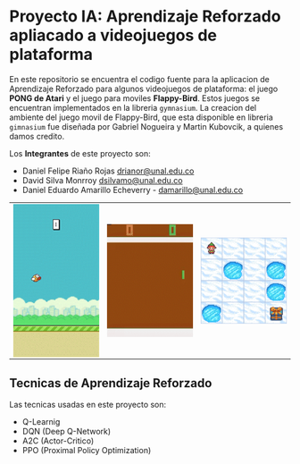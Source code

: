 # Proyecto IA: Aprendizaje Reforzado apliacado a videojuegos de plataforma
En este repositorio se encuentra el codigo fuente para la aplicacion de Aprendizaje Reforzado para algunos videojuegos de plataforma: el juego **PONG de Atari** y el juego para moviles **Flappy-Bird**. Estos juegos se encuentran implementados en la libreria `gymnasium`. La creacion del ambiente del juego movil de Flappy-Bird, que esta disponible en libreria `gimnasium` fue diseñada por Gabriel Nogueira y Martin Kubovcik, a quienes damos credito.

Los **Integrantes** de este proyecto son:
- Daniel Felipe Riaño Rojas drianor@unal.edu.co 
- David Silva Monrroy  dsilvamo@unal.edu.co
- Daniel Eduardo Amarillo Echeverry - damarillo@unal.edu.co

<table>
<tbody>
<tr>
<td>
<img align="center" 
     src="https://github.com/dsilvamo/Proyecto_IA/blob/main/Gifs/flappy_dqn_train_AdobeExpress.gif" 
     width="200"/>
</td>
<td>
<img align="center" 
       src="https://github.com/dsilvamo/Proyecto_IA/blob/main/Gifs/Pong_entrenado_AdobeExpress.gif" 
       width="200"/>
</td>
<td>
<img align="center" 
       src="https://github.com/dsilvamo/Proyecto_IA/blob/main/Gifs/prueba3.gif" 
       width="200"/>
</td>
</tr>
</tbody>
</table>
     
## Tecnicas de Aprendizaje Reforzado
Las tecnicas usadas en este proyecto son:
- Q-Learnig
- DQN (Deep Q-Network)
- A2C (Actor-Critico)
- PPO (Proximal Policy Optimization)
     
  



